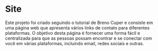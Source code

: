 # Site

Este projeto foi criado seguindo o tutorial de Breno Cuper e consiste em uma página web que apresenta vários links de contato para diferentes plataformas. O objetivo desta página é fornecer uma forma fácil e centralizada para que as pessoas possam encontrar e se conectar com você em várias plataformas, incluindo email, redes sociais e outras.
